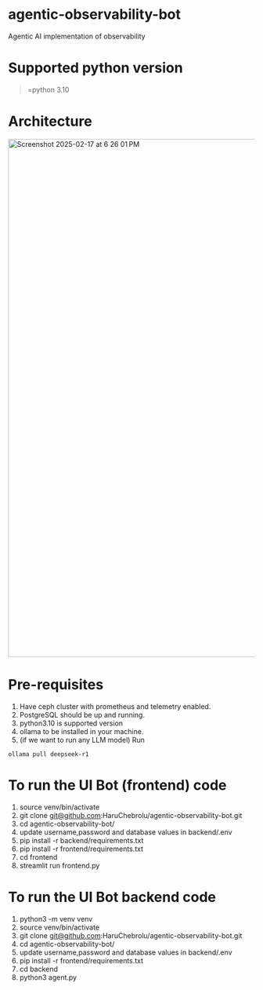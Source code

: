 # agentic-observability-bot
Agentic AI implementation of observability 

# Supported python version
>=python 3.10

# Architecture
<img width="1056" alt="Screenshot 2025-02-17 at 6 26 01 PM" src="https://github.com/user-attachments/assets/59068685-8df9-4e90-959d-76f9502df1a2" />


# Pre-requisites

1. Have ceph cluster with prometheus and telemetry enabled.
2. PostgreSQL should be up and running.
3. python3.10 is supported version
4. ollama to be installed in your machine.
5. (if we want to run any LLM model) Run
```
ollama pull deepseek-r1
```


# To run the UI Bot (frontend) code
1. source venv/bin/activate
2. git clone git@github.com:HaruChebrolu/agentic-observability-bot.git
3. cd agentic-observability-bot/
4. update username,password and database values in backend/.env
5. pip install -r backend/requirements.txt
6. pip install -r frontend/requirements.txt
7. cd frontend
8. streamlit run frontend.py

# To run the UI Bot backend code
1. python3 -m venv venv
2. source venv/bin/activate
3. git clone git@github.com:HaruChebrolu/agentic-observability-bot.git
4. cd agentic-observability-bot/
5. update username,password and database values in backend/.env
6. pip install -r frontend/requirements.txt
7. cd backend
8. python3 agent.py
